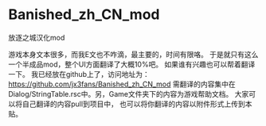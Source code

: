 Banished_zh_CN_mod
==================

放逐之城汉化mod

游戏本身文本很多，而我E文也不咋滴，最主要的，时间有限咯。
于是就只有这么一个半成品mod，整个UI方面翻译了大概10%吧。
如果谁有兴趣也可以帮着翻译一下。
我已经放在github上了，访问地址为：https://github.com/jx3fans/Banished_zh_CN_mod
需翻译的内容集中在Dialog/StringTable.rsc中。另，Game文件夹下的内容为游戏帮助文档。
大家可以将自己翻译的内容pull到项目中，
也可以将你翻译的内容以附件形式上传到本贴。